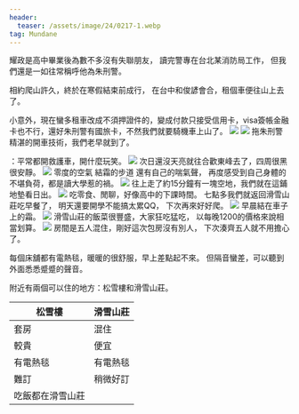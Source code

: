 ```yaml
---
header:
  teaser: /assets/image/24/0217-1.webp
tag: Mundane
---
```

耀政是高中畢業後為數不多沒有失聯朋友，
讀完警專在台北某消防局工作，
但我們還是一如往常稱呼他為朱刑警。

相約爬山許久，終於在寒假結束前成行，
在台中和俊諺會合，租個車便往山上去了。

小意外，現在蠻多租車改成不須押證件的，變成付款只接受信用卡，visa簽帳金融卡也不行，還好朱刑警有國旅卡，不然我們就要騎機車上山了。
![](/assets/image/24/0217-1.webp)
![](/assets/image/24/0217-2.webp)
拖朱刑警精湛的開車技術，我們老早就到了。

：平常都開救護車，開什麼玩笑。
![](/assets/image/24/0217-3.webp)
次日還沒天亮就往合歡東峰去了，四周很黑很安靜。
![](/assets/image/24/0217-4.webp)
零度的空氣 結霜的步道 還有自己的喘氣聲，
再度感受到自己身體的不堪負荷，都是讀大學惹的禍。
![](/assets/image/24/0217-5.webp)
往上走了約15分鐘有一塊空地，我們就在這鋪地墊看日出。
![](/assets/image/24/0217-6.webp)
吃零食、閒聊，好像高中的下課時間。
七點多我們就返回滑雪山莊吃早餐了，
明天還要開學不能搞太累QQ，
下次再來好好爬。
![](/assets/image/24/0217-7.webp)
早晨結在車子上的霜。
![](/assets/image/24/0217-8.webp)
滑雪山莊的飯菜很豐盛，大家狂吃猛吃，
以每晚1200的價格來說相當划算。
![](/assets/image/24/0217-9.jpg)
房間是五人混住，剛好這次包房沒有別人，
下次湊齊五人就不用擔心了。

每個床舖都有電熱毯，暖暖的很舒服，早上差點起不來。
但隔音蠻差，可以聽到外面悉悉蹙蹙的聲音。

附近有兩個可以住的地方：松雪樓和滑雪山莊。

| 松雪樓 | 滑雪山莊 |
| --- | --- |
| 套房 | 混住 |
|較貴 | 便宜 |
| 有電熱毯 | 有電熱毯 |
| 難訂 | 稍微好訂 |
| 吃飯都在滑雪山莊 |
